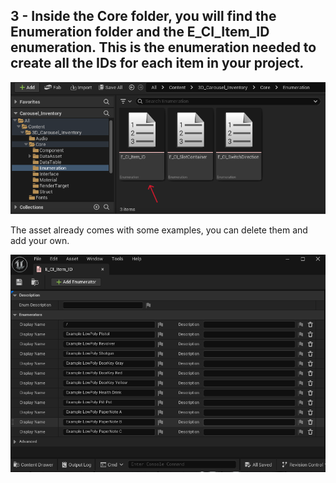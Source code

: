 ## 3 - Inside the Core folder, you will find the Enumeration folder and the E_CI_Item_ID enumeration. This is the enumeration needed to create all the IDs for each item in your project.

![alt text](../prints/docs-5.png)

The asset already comes with some examples, you can delete them and add your own.

![alt text](../prints/docs-6.png)